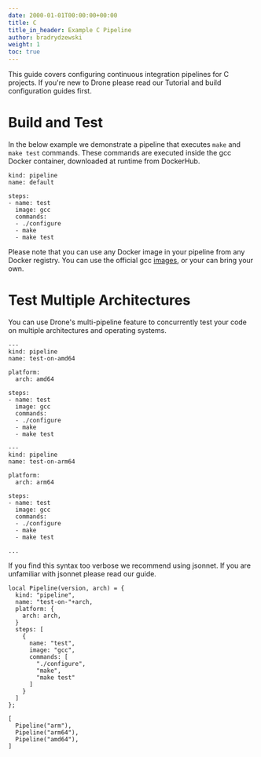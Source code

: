 ```yaml
---
date: 2000-01-01T00:00:00+00:00
title: C
title_in_header: Example C Pipeline
author: bradrydzewski
weight: 1
toc: true
---
```


This guide covers configuring continuous integration pipelines for C projects. If you're new to Drone please read our Tutorial and build configuration guides first.

# Build and Test

In the below example we demonstrate a pipeline that executes `make` and `make test` commands. These commands are executed inside the gcc Docker container, downloaded at runtime from DockerHub.

```
kind: pipeline
name: default

steps:
- name: test
  image: gcc
  commands:
  - ./configure
  - make
  - make test
```

Please note that you can use any Docker image in your pipeline from any Docker registry. You can use the official gcc [images](https://hub.docker.com/r/_/gcc/), or your can bring your own.

# Test Multiple Architectures

You can use Drone's multi-pipeline feature to concurrently test your code on multiple architectures and operating systems.

```
---
kind: pipeline
name: test-on-amd64

platform:
  arch: amd64

steps:
- name: test
  image: gcc
  commands:
  - ./configure
  - make
  - make test

---
kind: pipeline
name: test-on-arm64

platform:
  arch: arm64

steps:
- name: test
  image: gcc
  commands:
  - ./configure
  - make
  - make test

...
```

If you find this syntax too verbose we recommend using jsonnet. If you are unfamiliar with jsonnet please read our guide.

```
local Pipeline(version, arch) = {
  kind: "pipeline",
  name: "test-on-"+arch,
  platform: {
    arch: arch,
  }
  steps: [
    {
      name: "test",
      image: "gcc",
      commands: [
        "./configure",
        "make",
        "make test"
      ]
    }
  ]
};

[
  Pipeline("arm"),
  Pipeline("arm64"),
  Pipeline("amd64"),
]
```
